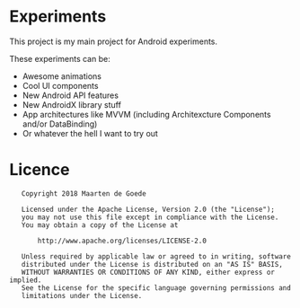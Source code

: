 # Experiments
This project is my main project for Android experiments. 

These experiments can be:
- Awesome animations
- Cool UI components
- New Android API features 
- New AndroidX library stuff
- App architectures like MVVM (including Architexcture Components and/or DataBinding)
- Or whatever the hell I want to try out


# Licence
```
   Copyright 2018 Maarten de Goede

   Licensed under the Apache License, Version 2.0 (the "License");
   you may not use this file except in compliance with the License.
   You may obtain a copy of the License at

       http://www.apache.org/licenses/LICENSE-2.0

   Unless required by applicable law or agreed to in writing, software
   distributed under the License is distributed on an "AS IS" BASIS,
   WITHOUT WARRANTIES OR CONDITIONS OF ANY KIND, either express or implied.
   See the License for the specific language governing permissions and
   limitations under the License.
   ```
